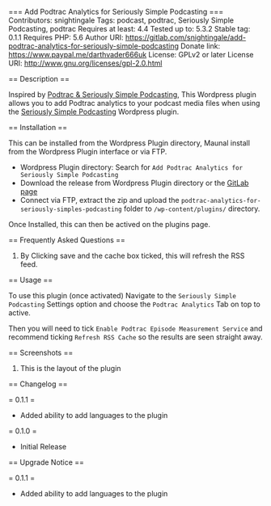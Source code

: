 === Add Podtrac Analytics for Seriously Simple Podcasting ===
Contributors: snightingale
Tags: podcast, podtrac, Seriously Simple Podcasting, podtrac
Requires at least: 4.4
Tested up to: 5.3.2
Stable tag: 0.1.1
Requires PHP: 5.6
Author URI: https://gitlab.com/snightingale/add-podtrac-analytics-for-seriously-simple-podcasting
Donate link: https://www.paypal.me/darthvader666uk
License: GPLv2 or later
License URI: http://www.gnu.org/licenses/gpl-2.0.html

== Description ==

Inspired by [Podtrac & Seriously Simple Podcasting](https://wordpress.org/plugins/add-podtrac-to-seriously-simple-podcasting/), This Wordpress plugin allows you to add Podtrac analytics to your podcast media files when using the [Seriously Simple Podcasting](http://seriouslysimplepodcasting.com) Wordpress plugin.

== Installation ==

This can be installed from the Wordpress Plugin directory, Maunal install from the Wordpress Plugin interface or via FTP.

* Wordpress Plugin directory: Search for `Add Podtrac Analytics for Seriously Simple Podcasting`
* Download the release from Wordpress Plugin directory or the [GitLab page](https://gitlab.com/snightingale/add-podtrac-analytics-for-seriously-simple-podcasting)
* Connect via FTP, extract the zip and upload the `podtrac-analytics-for-seriously-simples-podcasting` folder to `/wp-content/plugins/` directory.

Once Installed, this can then be actived on the plugins page.

== Frequently Asked Questions ==

1. By Clicking save and the cache box ticked, this will refresh the RSS feed.

== Usage ==

To use this plugin (once activated) Navigate to the `Seriously Simple Podcasting` Settings option and choose the `Podtrac Analytics` Tab on top to active.

Then you will need to tick `Enable Podtrac Episode Measurement Service` and recommend ticking `Refresh RSS Cache` so the results are seen straight away.

== Screenshots ==

1. This is the layout of the plugin

== Changelog ==

= 0.1.1 =
* Added ability to add languages to the plugin

= 0.1.0 =
* Initial Release

== Upgrade Notice ==

= 0.1.1 =
* Added ability to add languages to the plugin